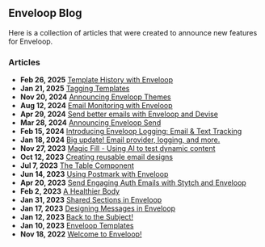 ## Enveloop Blog

Here is a collection of articles that were created to announce new features for Enveloop. 

### Articles

* **Feb 26, 2025** [Template History with Enveloop](/articles/template-history-with-enveloop.md)
* **Jan 21, 2025** [Tagging Templates](/articles/tagging-templates.md)
* **Nov 20, 2024** [Announcing Enveloop Themes](/articles/announcing-enveloop-themes.md)
* **Aug 12, 2024** [Email Monitoring with Enveloop](/articles/email-monitoring-with-enveloop.md)
* **Apr 29, 2024** [Send better emails with Enveloop and Devise](/articles/send-better-emails-with-enveloop-and-devise.md)
* **Mar 28, 2024** [Announcing Enveloop Send](/articles/enveloop-is-a-full-email-provider.md)
* **Feb 15, 2024** [Introducing Enveloop Logging: Email & Text Tracking](/articles/enveloop-logging.md)
* **Jan 18, 2024** [Big update! Email provider, logging, and more.](/articles/big-updates-email-providers-and-more.md)
* **Nov 27, 2023** [Magic Fill - Using AI to test dynamic content](/articles/magic-fill-using-ai-to-test-dynamic-content.md)
* **Oct 12, 2023** [Creating reusable email designs](/articles/copy-and-paste.md)
* **Jul 7, 2023** [The Table Component](/articles/the-table-component.md)
* **Jun 14, 2023** [Using Postmark with Enveloop](/articles/using-postmark-with-enveloop.md)
* **Apr 20, 2023** [Send Engaging Auth Emails with Stytch and Enveloop](/articles/creating-custom-emails-using-stytch-magic-links.md)
* **Feb 2, 2023** [A Healthier Body](/articles/a-healthier-body.md)
* **Jan 31, 2023** [Shared Sections in Enveloop](/articles/shared-sections-in-enveloop.md)
* **Jan 17, 2023** [Designing Messages in Enveloop](/articles/designing-messages-in-enveloop.md)
* **Jan 12, 2023** [Back to the Subject!](/articles/improve-subject-lines-in-transactional-emails.md)
* **Jan 10, 2023** [Enveloop Templates](/articles/enveloop-templates.md)
* **Nov 18, 2022** [Welcome to Enveloop!](/articles/hello-from-enveloop.md)